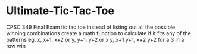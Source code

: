# Ultimate-Tic-Tac-Toe
CPSC 349 Final Exam
tic tac toe instead of listing out all the possible winning combinations create a math function to calculate if it fits any of the patterns
eg. x, x+1, x+2 or y, y+1, y+2 or x y, x+1 y+1, x+2 y+2 for a 3 in a row win
